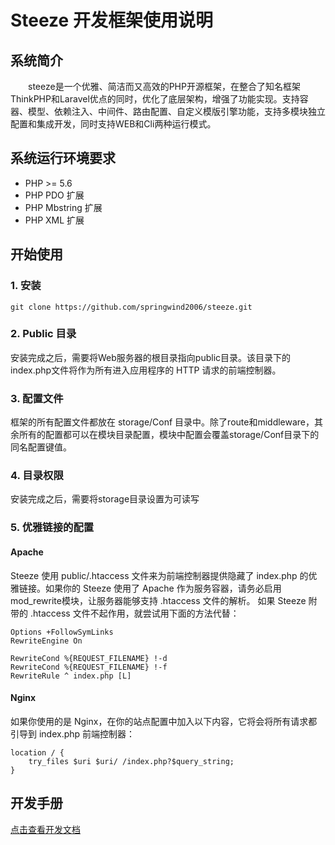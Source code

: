 # Steeze 开发框架使用说明

## 系统简介
&emsp;&emsp;steeze是一个优雅、简洁而又高效的PHP开源框架，在整合了知名框架ThinkPHP和Laravel优点的同时，优化了底层架构，增强了功能实现。支持容器、模型、依赖注入、中间件、路由配置、自定义模版引擎功能，支持多模块独立配置和集成开发，同时支持WEB和Cli两种运行模式。

## 系统运行环境要求
- PHP >= 5.6
- PHP PDO 扩展
- PHP Mbstring 扩展
- PHP XML 扩展

## 开始使用
### 1. 安装
```
git clone https://github.com/springwind2006/steeze.git
```
### 2. Public 目录
安装完成之后，需要将Web服务器的根目录指向public目录。该目录下的index.php文件将作为所有进入应用程序的 HTTP 请求的前端控制器。
### 3. 配置文件
框架的所有配置文件都放在 storage/Conf 目录中。除了route和middleware，其余所有的配置都可以在模块目录配置，模块中配置会覆盖storage/Conf目录下的同名配置键值。
### 4. 目录权限
安装完成之后，需要将storage目录设置为可读写
### 5. 优雅链接的配置
#### Apache
Steeze 使用 public/.htaccess 文件来为前端控制器提供隐藏了 index.php 的优雅链接。如果你的 Steeze 使用了 Apache 作为服务容器，请务必启用 mod_rewrite模块，让服务器能够支持 .htaccess 文件的解析。
如果 Steeze 附带的 .htaccess 文件不起作用，就尝试用下面的方法代替：

```
Options +FollowSymLinks
RewriteEngine On

RewriteCond %{REQUEST_FILENAME} !-d
RewriteCond %{REQUEST_FILENAME} !-f
RewriteRule ^ index.php [L]
```
#### Nginx
如果你使用的是 Nginx，在你的站点配置中加入以下内容，它将会将所有请求都引导到 index.php 前端控制器：

```
location / {
    try_files $uri $uri/ /index.php?$query_string;
}
```

## 开发手册
[点击查看开发文档](docs/index.md)
